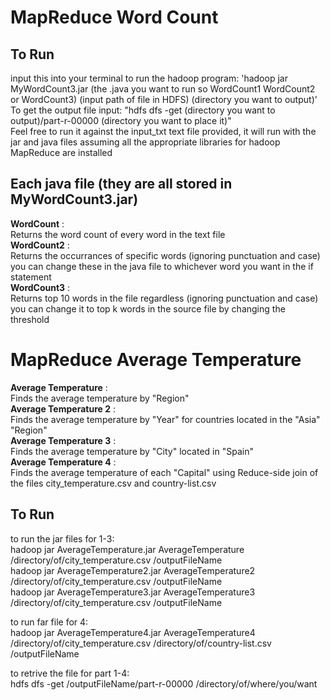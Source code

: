 # MapReduce Word Count
## To Run
input this into your terminal to run the hadoop program: 'hadoop jar MyWordCount3.jar (the .java you want to run so WordCount1 WordCount2 or WordCount3) (input path of file in HDFS) (directory you want to output)' <br>
To get the output file input: "hdfs dfs -get (directory you want to output)/part-r-00000 (directory you want to place it)" <br>
Feel free to run it against the input_txt text file provided, it will run with the jar and java files assuming all the appropriate libraries for hadoop MapReduce are installed 
## Each java file (they are all stored in MyWordCount3.jar)
**WordCount** : <br>
Returns the word count of every word in the text file <br>
**WordCount2** : <br>
Returns the occurrances of specific words (ignoring punctuation and case) you can change these in the java file to whichever word you want in the if statement<br>
**WordCount3** : <br>
Returns top 10 words in the file regardless (ignoring punctuation and case) you can change it to top k words in the source file by changing the threshold  <br>

# MapReduce Average Temperature 
**Average Temperature** : <br>
Finds the average temperature by "Region" <br>
**Average Temperature 2** : <br>
Finds the average temperature by "Year" for countries located in the "Asia" "Region" <br>
**Average Temperature 3** : <br>
Finds the average temperature by "City" located in "Spain" <br>
**Average Temperature 4** : <br>
Finds the average temperature of each "Capital" using Reduce-side join of the files city_temperature.csv and country-list.csv <br>

## To Run  <br>
to run the jar files for 1-3:  <br>
hadoop jar AverageTemperature.jar AverageTemperature /directory/of/city_temperature.csv /outputFileName    <br>
hadoop jar AverageTemperature2.jar AverageTemperature2 /directory/of/city_temperature.csv /outputFileName  <br>
hadoop jar AverageTemperature3.jar AverageTemperature3 /directory/of/city_temperature.csv /outputFileName   <br>
  
to run far file for 4:    <br>
hadoop jar AverageTemperature4.jar AverageTemperature4 /directory/of/city_temperature.csv /directory/of/country-list.csv /outputFileName   <br>

to retrive the file for part 1-4:    <br>
hdfs dfs -get /outputFileName/part-r-00000 /directory/of/where/you/want   <br>
